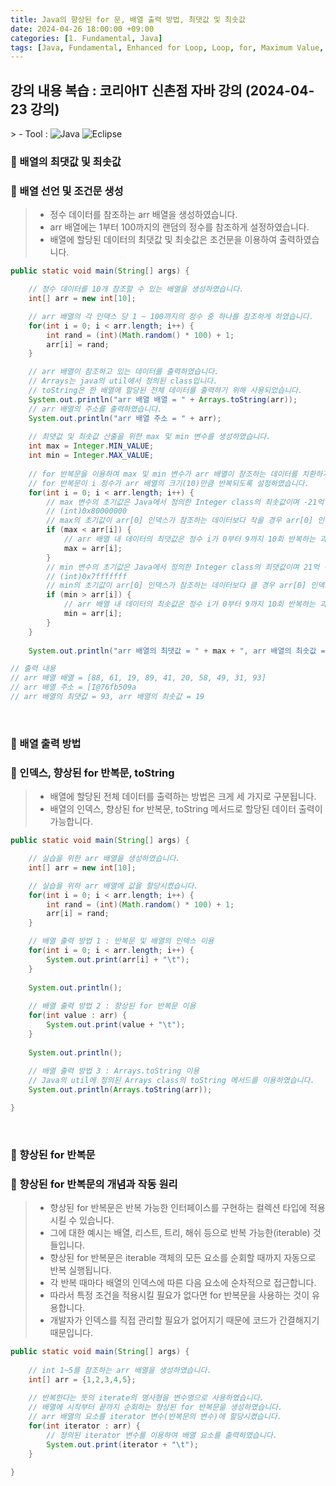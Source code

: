 ```yaml
---
title: Java의 향상된 for 문, 배열 출력 방법, 최댓값 및 최솟값
date: 2024-04-26 18:00:00 +09:00
categories: [1. Fundamental, Java]
tags: [Java, Fundamental, Enhanced for Loop, Loop, for, Maximum Value, Minimum Value, Duplicate Check, Duplicate Value]
---
```


<!-- 2024-04-26 글 작성 시작; 2024-04-26 페이지 호출 완료 -->
<h2>강의 내용 복습 : 코리아IT 신촌점 자바 강의 (2024-04-23 강의)</h2>
> - Tool :  
<img alt="Java" src="https://img.shields.io/badge/-Java-007396?style=flat-square&logo=java&logoColor=white" />
<img alt="Eclipse" src="https://img.shields.io/badge/-Eclipse-2C2255?style=flat-square&logo=eclipse&logoColor=white" />

<br>

### 🔔 배열의 최댓값 및 최솟값
### 📌 배열 선언 및 조건문 생성
> - 정수 데이터를 참조하는 arr 배열을 생성하였습니다.
> - arr 배열에는 1부터 100까지의 랜덤의 정수를 참조하게 설정하였습니다.
> - 배열에 할당된 데이터의 최댓값 및 최솟값은 조건문을 이용하여 출력하였습니다.

``` java
public static void main(String[] args) {

    // 정수 데이터를 10개 참조할 수 있는 배열을 생성하였습니다.
    int[] arr = new int[10];

    // arr 배열의 각 인덱스 당 1 ~ 100까지의 정수 중 하나를 참조하게 하였습니다.
    for(int i = 0; i < arr.length; i++) {
        int rand = (int)(Math.random() * 100) + 1;
        arr[i] = rand;
    }

    // arr 배열이 참조하고 있는 데이터를 출력하였습니다.
    // Arrays는 java의 util에서 정의된 class입니다.
    // toString은 한 배열에 할당된 전체 데이터를 출력하기 위해 사용되었습니다.
    System.out.println("arr 배열 배열 = " + Arrays.toString(arr));
    // arr 배열의 주소를 출력하였습니다.
    System.out.println("arr 배열 주소 = " + arr);
    
    // 최댓값 및 최솟값 산출을 위한 max 및 min 변수를 생성하였습니다.
    int max = Integer.MIN_VALUE;
    int min = Integer.MAX_VALUE;
    
    // for 반복문을 이용하여 max 및 min 변수가 arr 배열이 참조하는 데이터를 치환하게 설정하였습니다.
    // for 반복문이 i 정수가 arr 배열의 크기(10)만큼 반복되도록 설정하였습니다.
    for(int i = 0; i < arr.length; i++) {
        // max 변수의 초기값은 Java에서 정의한 Integer class의 최솟값이며 -21억 정도입니다.
        // (int)0x80000000
        // max의 초기값이 arr[0] 인덱스가 참조하는 데이터보다 작을 경우 arr[0] 인덱스가 참조하는 데이터를 max 변수가 참조하도록 설정하였습니다.
        if (max < arr[i]) {
            // arr 배열 내 데이터의 최댓값은 정수 i가 0부터 9까지 10회 반복하는 과정에서 arr 배열에 할당된 데이터 중 최종적으로 max 변수에 할당된 데이터입니다.
            max = arr[i];
        }
        // min 변수의 초기값은 Java에서 정의한 Integer class의 최댓값이며 21억 정도입니다.
        // (int)0x7fffffff
        // min의 초기값이 arr[0] 인덱스가 참조하는 데이터보다 클 경우 arr[0] 인덱스가 참조하는 데이터를 min 변수가 참조하도록 설정하였습니다.
        if (min > arr[i]) {
            // arr 배열 내 데이터의 최솟값은 정수 i가 0부터 9까지 10회 반복하는 과정에서 arr 배열에 할당된 데이터 중 최종적으로 min 변수에 할당된 데이터입니다.
            min = arr[i];
        }
    }
    
    System.out.println("arr 배열의 최댓값 = " + max + ", arr 배열의 최솟값 = " + min);

// 출력 내용
// arr 배열 배열 = [88, 61, 19, 89, 41, 20, 58, 49, 31, 93]
// arr 배열 주소 = [I@76fb509a
// arr 배열의 최댓값 = 93, arr 배열의 최솟값 = 19
```

<br>

### 🔔 배열 출력 방법
### 📌 인덱스, 향상된 for 반복문, toString
> - 배열에 할당된 전체 데이터를 출력하는 방법은 크게 세 가지로 구분됩니다.
> - 배열의 인덱스, 향상된 for 반복문, toString 메서드로 할당된 데이터 출력이 가능합니다.

``` java
public static void main(String[] args) {

    // 실습을 위한 arr 배열을 생성하였습니다.
    int[] arr = new int[10];

    // 실습을 위하 arr 배열에 값을 할당시켰습니다.
    for(int i = 0; i < arr.length; i++) {
        int rand = (int)(Math.random() * 100) + 1;
        arr[i] = rand;
    }

    // 배열 출력 방법 1 : 반복문 및 배열의 인덱스 이용
    for(int i = 0; i < arr.length; i++) {
        System.out.print(arr[i] + "\t");
    }
    
    System.out.println();
    
    // 배열 출력 방법 2 : 향상된 for 반복문 이용
    for(int value : arr) {
        System.out.print(value + "\t");
    }
    
    System.out.println();
    
    // 배열 출력 방법 3 : Arrays.toString 이용
    // Java의 util에 정의된 Arrays class의 toString 메서드를 이용하였습니다.
    System.out.println(Arrays.toString(arr));

}
```

<br>

### 🔔 향상된 for 반복문
### 📌 향상된 for 반복문의 개념과 작동 원리
> - 향상된 for 반복문은 반복 가능한 인터페이스를 구현하는 컬렉션 타입에 적용시킬 수 있습니다.
> - 그에 대한 예시는 배열, 리스트, 트리, 해쉬 등으로 반복 가능한(iterable) 것들입니다.
> - 향상된 for 반복문은 iterable 객체의 모든 요소를 순회할 때까지 자동으로 반복 실행됩니다.
> - 각 반복 때마다 배열의 인덱스에 따른 다음 요소에 순차적으로 접근합니다.
> - 따라서 특정 조건을 적용시킬 필요가 없다면 for 반복문을 사용하는 것이 유용합니다.
> - 개발자가 인덱스를 직접 관리할 필요가 없어지기 때문에 코드가 간결해지기 때문입니다.

``` java
public static void main(String[] args) {
    
    // int 1~5를 참조하는 arr 배열을 생성하였습니다.
    int[] arr = {1,2,3,4,5};
    
    // 반복한다는 뜻의 iterate의 명사형을 변수명으로 사용하였습니다.
    // 배열에 시작부터 끝까지 순회하는 향상된 for 반복문을 생성하였습니다.
    // arr 배열의 요소를 iterator 변수(반복문의 변수)에 할당시켰습니다.
    for(int iterator : arr) {
        // 정의된 iterator 변수를 이용하여 배열 요소를 출력하였습니다.
        System.out.print(iterator + "\t");
    }
    
}
```

<br>
<br>
<br>
